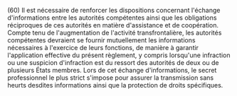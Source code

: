 (60) Il est nécessaire de renforcer les dispositions concernant l'échange d'informations entre les autorités compétentes ainsi que les obligations réciproques de ces autorités en matière d'assistance et de coopération. Compte tenu de l'augmentation de l'activité transfrontalière, les autorités compétentes devraient se fournir mutuellement les informations nécessaires à l'exercice de leurs fonctions, de manière à garantir l'application effective du présent règlement, y compris lorsqu'une infraction ou une suspicion d'infraction est du ressort des autorités de deux ou de plusieurs États membres. Lors de cet échange d'informations, le secret professionnel le plus strict s'impose pour assurer la transmission sans heurts desdites informations ainsi que la protection de droits spécifiques.